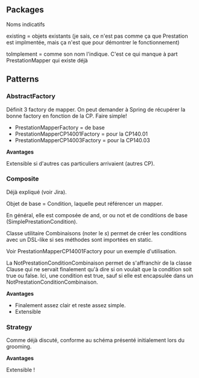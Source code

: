 ## Packages

Noms indicatifs

existing = objets existants (je sais, ce n'est pas comme ça que Prestation est implmentée, mais ça n'est que pour démontrer le fonctionnement)

toImplement = comme son nom l'indique. C'est ce qui manque à part PrestationMapper qui existe déjà


## Patterns

### AbstractFactory

Définit 3 factory de mapper. On peut demander à Spring de récupérer la bonne factory en fonction de la CP. Faire simple!

- PrestationMapperFactory = de base
- PrestationMapperCP14001Factory = pour la CP140.01
- PrestationMapperCP14003Factory = pour la CP140.03

**Avantages**

Extensible si d'autres cas particuliers arrivaient (autres CP).

### Composite

Déjà expliqué (voir Jira).

Objet de base = Condition, laquelle peut référencer un mapper.

En général, elle est composée de and, or ou not et de conditions de base (SimplePrestationCondition).

Classe utilitaire Combinaisons (noter le _s_) permet de créer les conditions avec un DSL-like si ses méthodes sont importées en static.

Voir PrestationMapperCP14001Factory pour un exemple d'utilisation.

La NotPrestationConditionCombinaison permet de s'affranchir de la classe Clause qui ne servait finalement qu'à dire si on voulait que la condition soit true ou false. Ici, une condition est true, sauf si elle est encapsulée dans un NotPrestationConditionCombinaison.  

**Avantages**

- Finalement assez clair et reste assez simple.
- Extensible

### Strategy

Comme déjà discuté, conforme au schéma présenté initialement lors du grooming.

**Avantages**

Extensible !